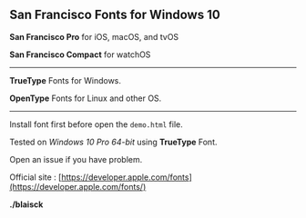 ## San Francisco Fonts for Windows 10

__San Francisco Pro__ for iOS, macOS, and tvOS

__San Francisco Compact__ for watchOS 

---

__TrueType__ Fonts for Windows.

__OpenType__ Fonts for Linux and other OS.

---

Install font first before open the `demo.html` file.

Tested on _Windows 10 Pro 64-bit_ using __TrueType__ Font. 
 
Open an issue if you have problem. 

Official site : [https://developer.apple.com/fonts](https://developer.apple.com/fonts/)

__./blaisck__
